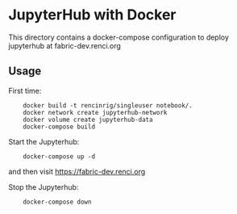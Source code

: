# JupyterHub with Docker

This directory contains a docker-compose configuration to deploy jupyterhub
at fabric-dev.renci.org

## Usage

First time:

```
    docker build -t rencinrig/singleuser notebook/.
    docker network create jupyterhub-network
    docker volume create jupyterhub-data
    docker-compose build
```

Start the Jupyterhub:

```
    docker-compose up -d
```

and then visit https://fabric-dev.renci.org

Stop the Jupyterhub:

```
    docker-compose down
```
